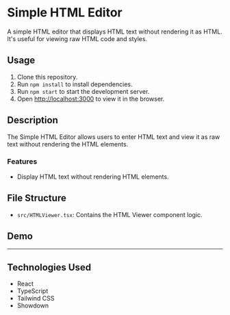 
# Simple HTML Editor

A simple HTML editor that displays HTML text without rendering it as HTML. It's useful for viewing raw HTML code and styles.

## Usage

1. Clone this repository.
2. Run `npm install` to install dependencies.
3. Run `npm start` to start the development server.
4. Open [http://localhost:3000](http://localhost:3000) to view it in the browser.

## Description

The Simple HTML Editor allows users to enter HTML text and view it as raw text without rendering the HTML elements.

### Features

* Display HTML text without rendering HTML elements.

## File Structure

* `src/HTMLViewer.tsx`: Contains the HTML Viewer component logic.

## Demo

---

## Technologies Used

* React
* TypeScript
* Tailwind CSS
* Showdown
